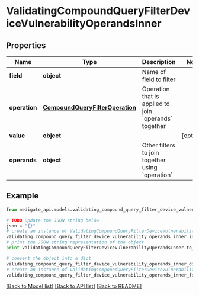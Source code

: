 # ValidatingCompoundQueryFilterDeviceVulnerabilityOperandsInner


## Properties
Name | Type | Description | Notes
------------ | ------------- | ------------- | -------------
**field** | **object** | Name of field to filter | 
**operation** | [**CompoundQueryFilterOperation**](CompoundQueryFilterOperation.md) | Operation that is applied to join &#x60;operands&#x60; together | 
**value** | **object** |  | [optional] 
**operands** | **object** | Other filters to join together using &#x60;operation&#x60; | 

## Example

```python
from medigate_api.models.validating_compound_query_filter_device_vulnerability_operands_inner import ValidatingCompoundQueryFilterDeviceVulnerabilityOperandsInner

# TODO update the JSON string below
json = "{}"
# create an instance of ValidatingCompoundQueryFilterDeviceVulnerabilityOperandsInner from a JSON string
validating_compound_query_filter_device_vulnerability_operands_inner_instance = ValidatingCompoundQueryFilterDeviceVulnerabilityOperandsInner.from_json(json)
# print the JSON string representation of the object
print ValidatingCompoundQueryFilterDeviceVulnerabilityOperandsInner.to_json()

# convert the object into a dict
validating_compound_query_filter_device_vulnerability_operands_inner_dict = validating_compound_query_filter_device_vulnerability_operands_inner_instance.to_dict()
# create an instance of ValidatingCompoundQueryFilterDeviceVulnerabilityOperandsInner from a dict
validating_compound_query_filter_device_vulnerability_operands_inner_form_dict = validating_compound_query_filter_device_vulnerability_operands_inner.from_dict(validating_compound_query_filter_device_vulnerability_operands_inner_dict)
```
[[Back to Model list]](../README.md#documentation-for-models) [[Back to API list]](../README.md#documentation-for-api-endpoints) [[Back to README]](../README.md)


